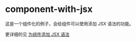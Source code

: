 # component-with-jsx

这是一个组件化的例子，会给组件可以使用添加 JSX 语法的功能。

更详细的见 [为组件添加 JSX 语法](https://www.yuque.com/wendraw/fe/component-with-jsx)
